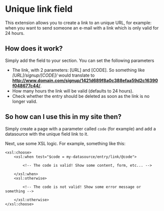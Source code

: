 # Unique link field #

This extension allows you to create a link to an unique URL, for example:
when you want to send someone an e-mail with a link which is only valid for 24 hours.

## How does it work? ##

Simply add the field to your section. You can set the following parameters
- The link, with 2 parameters: [URL] and [CODE]. So something like _[URL]/signup/[CODE]/_ would translate to **http://www.domain.com/signup/1421d689f8a0c388efaa59d2c16390f048677c44/**.
- How many hours the link will be valid (defaults to 24 hours).
- Check whether the entry should be deleted as soon as the link is no longer valid.

## So how can I use this in my site then? ##

Simply create a page with a parameter called `code` (for example) and add a datasource
with the unique field link to it.

Next, use some XSL logic. For example, something like this:

    <xsl:choose>
        <xsl:when test="$code = my-datasource/entry/link/@code">

            <!-- The code is valid! Show some content, form, etc... -->

        </xsl:when>
        <xsl:otherwise>

            <!-- The code is not valid! Show some error message or something -->

        </xsl:otherwise>
    </xsl:choose>
